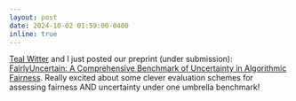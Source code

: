 ```yaml
---
layout: post
date: 2024-10-02 01:59:00-0400
inline: true
---
```


[Teal Witter](https://www.rtealwitter.com/) and I just posted our preprint (under submission): [FairlyUncertain: A Comprehensive Benchmark of Uncertainty in Algorithmic Fairness](https://arxiv.org/pdf/2410.02005). Really excited about some clever evaluation schemes for assessing fairness AND uncertainty under one umbrella benchmark!